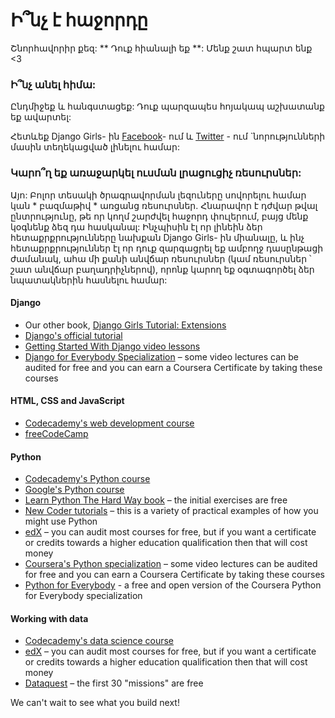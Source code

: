 # Ի՞նչ է հաջորդը

Շնորհավորիր քեզ: ** Դուք հիանալի եք **: Մենք շատ հպարտ ենք <3

### Ի՞նչ անել հիմա:

Ընդմիջեք և հանգստացեք: Դուք պարզապես հոյակապ աշխատանք եք ավարտել:

Հետևեք Django Girls- ին [Facebook](http://facebook.com/djangogirls)- ում և [Twitter](https://twitter.com/djangogirls) - ում `նորությունների մասին տեղեկացված լինելու համար:

### Կարո՞ղ եք առաջարկել ուսման լրացուցիչ ռեսուրսներ:

Այո: Բոլոր տեսակի ծրագրավորման լեզուները սովորելու համար կան * բազմաթիվ * առցանց ռեսուրսներ. Հնարավոր է դժվար թվալ ընտրությունը, թե որ կողմ շարժվել հաջորդ փուլերում, բայց մենք կօգնենք ձեզ դա հասկանալ: Ինչպիսին էլ որ լինեին ձեր հետաքրքրությունները նախքան Django Girls- ին միանալը, և ինչ հետաքրքրություններ էլ որ դուք զարգացրել եք ամբողջ դասընթացի ժամանակ, ահա մի քանի անվճար ռեսուրսներ (կամ ռեսուրսներ ՝ շատ անվճար բաղադրիչներով), որոնք կարող եք օգտագործել ձեր նպատակներին հասնելու համար:

#### Django

- Our other book, [Django Girls Tutorial: Extensions](https://tutorial-extensions.djangogirls.org/)
- [Django's official tutorial](https://docs.djangoproject.com/en/2.2/intro/tutorial01/)
- [Getting Started With Django video lessons](http://www.gettingstartedwithdjango.com/)
- [Django for Everybody Specialization](https://www.coursera.org/specializations/django) – some video lectures can be audited for free and you can earn a Coursera Certificate by taking these courses

#### HTML, CSS and JavaScript

- [Codecademy's web development course](https://www.codecademy.com/learn/paths/web-development)
- [freeCodeCamp](https://www.freecodecamp.org/)

#### Python

- [Codecademy's Python course](https://www.codecademy.com/learn/learn-python)
- [Google's Python course](https://developers.google.com/edu/python/)
- [Learn Python The Hard Way book](http://learnpythonthehardway.org/book/) – the initial exercises are free
- [New Coder tutorials](http://newcoder.io/tutorials/) – this is a variety of practical examples of how you might use Python
- [edX](https://www.edx.org/course?search_query=python) – you can audit most courses for free, but if you want a certificate or credits towards a higher education qualification then that will cost money
- [Coursera's Python specialization](https://www.coursera.org/specializations/python) – some video lectures can be audited for free and you can earn a Coursera Certificate by taking these courses
- [Python for Everybody](https://www.py4e.com/) - a free and open version of the Coursera Python for Everybody specialization

#### Working with data

- [Codecademy's data science course](https://www.codecademy.com/learn/paths/data-science)
- [edX](https://www.edx.org/course/?search_query=python&subject=Data%20Analysis%20%26%20Statistics) – you can audit most courses for free, but if you want a certificate or credits towards a higher education qualification then that will cost money
- [Dataquest](https://www.dataquest.io/) – the first 30 "missions" are free

We can't wait to see what you build next!